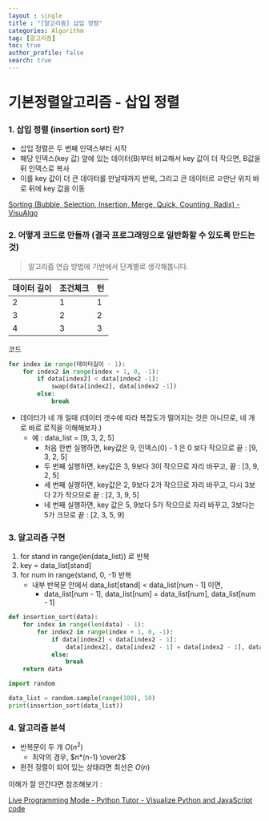 ```yaml
---
layout : single
title : "[알고리즘] 삽입 정렬"
categories: Algorithm
tag: [알고리즘]
toc: true
author_profile: false
search: true
---
```

# 기본정렬알고리즘 - 삽입 정렬

### 1. 삽입 정렬 (insertion sort) 란?

- 삽입 정렬은 두 번째 인덱스부터 시작
- 해당 인덱스(key 값) 앞에 있는 데이터(B)부터 비교해서  key 값이 더 작으면, B값을 뒤 인덱스로 복사
- 이를 key 값이 더 큰 데이터를 만날때까지 반복, 그리고 큰 데이터르 ㄹ만난 위치 바로 뒤에 key 값을 이동

[Sorting (Bubble, Selection, Insertion, Merge, Quick, Counting, Radix) - VisuAlgo](http://visualgo.net/en/sorting)

### 2. 어떻게 코드로 만들까 (결국 프로그래밍으로 일반화할 수 있도록 만드는 것)

> 알고리즘 연습 방법에 기반에서 단계별로 생각해봅니다.
> 

| 데이터 길이 | 조건체크 | 턴 |
| --- | --- | --- |
| 2 | 1 | 1 |
| 3 | 2 | 2 |
| 4 | 3 | 3 |

코드

```python
for index in range(데이터길이 - 1):
	for index2 in range(index + 1, 0, -1):
		if data[index2] < data[index2 -1]:
			swap(data[index2], data[index2 -1])
		else:
			break
```

- 데이터가 네 개 일때 (데이터 갯수에 따라 복잡도가 떨어지는 것은 아니므로, 네 개로 바로 로직을 이해해보자.)
    - 예 : data_list = [9, 3, 2, 5]
        - 처음 한번 실행하면, key값은 9, 인덱스(0) - 1 은 0 보다 작으므로 끝 : [9, 3, 2, 5]
        - 두 번째 실행하면, key값은 3, 9보다 3이 작으므로 자리 바꾸고, 끝 : [3, 9, 2, 5]
        - 세 번째 실행하면, key값은 2, 9보다 2가 작으므로 자리 바꾸고, 다시 3보다 2가 작으므로 끝 : [2, 3, 9, 5]
        - 네 번째 실행하면, key 값은 5, 9보다 5가 작으므로 자리 바꾸고, 3보다는 5가 크므로 끝 : [2, 3, 5, 9]
        

### 3. 알고리즘 구현

1. for stand in range(len(data_list)) 로 반복
2. key = data_list[stand]
3. for num in range(stand, 0, -1) 반복
    - 내부 반복문 안에서 data_list[stand] < data_list[num - 1] 이면,
        - data_list[num - 1], data_list[num] = data_list[num], data_list[num - 1]

```python
def insertion_sort(data):
	for index in range(len(data) - 1):
		for index2 in range(index + 1, 0, -1):
			if data[index2] < data[index2 - 1]:
				data[index2], data[index2 - 1] = data[index2 - 1], data[index2]
			else:
				break
	return data
```

```python
import random

data_list = random.sample(range(100), 50)
print(insertion_sort(data_list))
```

### 4. 알고리즘 분석

- 반복문이 두 개 $O(n^2)$
    - 최악의 경우,  $n*(n-1) \over2$
- 완전 정렬이 되어 있는 상태라면 최선은 $O(n)$

이해가 잘 안간다면 참조해보기 :

[Live Programming Mode - Python Tutor - Visualize Python and JavaScript code](https://goo.gl/XKBXuk)